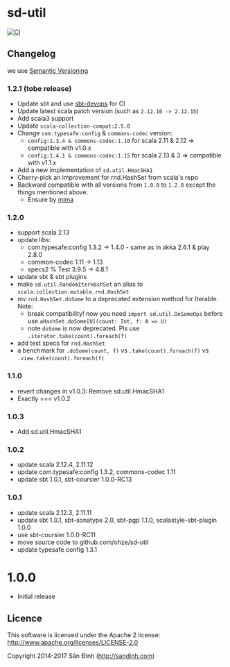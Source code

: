 sd-util
=======
[![CI](https://github.com/ohze/sd-util/actions/workflows/sbt-devops.yml/badge.svg)](https://github.com/ohze/sd-util/actions/workflows/sbt-devops.yml)

## Changelog
we use [Semantic Versioning](http://semver.org/)

### 1.2.1 (tobe release)
+ Update sbt and use [sbt-devops](/ohze/sbt-devops) for CI
+ Update latest scala patch version (such as `2.12.10 -> 2.12.15`)
+ Add scala3 support
+ Update `scala-collection-compat:2.5.0`
+ Change `com.typesafe:config` & `commons-codec` version:
  - `config:1.3.4 & commons-codec:1.10` for scala 2.11 & 2.12 => compatible with v1.0.x
  - `config:1.4.1 & commons-codec:1.15` for scala 2.13 & 3 => compatible with v1.1.x
+ Add a new implementation of `sd.util.HmacSHA1`
+ Cherry-pick an improvement for rnd.HashSet from scala's repo
+ Backward compatible with all versions from `1.0.0` to `1.2.0` except the things mentioned above.
  - Ensure by [mima](https://github.com/lightbend/mima)

### 1.2.0
+ support scala 2.13
+ update libs:
    - com.typesafe:config 1.3.2 -> 1.4.0 - same as in akka 2.6.1 & play 2.8.0
    - common-codec 1.11 -> 1.13
    - specs2 % Test 3.9.5 -> 4.8.1
+ update sbt & sbt plugins
+ make `sd.util.RandomIterHashSet` an alias to `scala.collection.mutable.rnd.HashSet`
+ mv `rnd.HashSet.doSome` to a deprecated extension method for Iterable.
    Note:
    - break compatibility! now you need `import sd.util.DoSomeOps` before use `aHashSet.doSome[U](count: Int, f: A => U)`
    - note `doSome` is now deprecated. Pls use `.iterator.take(count).foreach(f)`
+ add test specs for `rnd.HashSet`
+ a benchmark for `.doSome(count, f)` vs `.take(count).foreach(f)` vs `.view.take(count).foreach(f)`

### 1.1.0
+ revert changes in v1.0.3: Remove sd.util.HmacSHA1
+ Exactly === v1.0.2

### 1.0.3
+ Add sd.util.HmacSHA1

### 1.0.2
+ update scala 2.12.4, 2.11.12
+ update com.typesafe:config 1.3.2, commons-codec 1.11
+ update sbt 1.0.1, sbt-coursier 1.0.0-RC13

### 1.0.1
+ update scala 2.12.3, 2.11.11
+ update sbt 1.0.1, sbt-sonatype 2.0, sbt-pgp 1.1.0, scalastyle-sbt-plugin 1.0.0
+ use sbt-coursier 1.0.0-RC11
+ move source code to github.com/ohze/sd-util
+ update typesafe config 1.3.1

# 1.0.0
+ Initial release

## Licence
This software is licensed under the Apache 2 license:
http://www.apache.org/licenses/LICENSE-2.0

Copyright 2014-2017 Sân Đình (http://sandinh.com)
